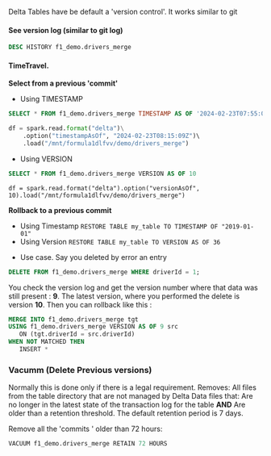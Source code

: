 Delta Tables have be default a 'version control'. It works similar to git

#### See version log (similar to git log)
```sql
DESC HISTORY f1_demo.drivers_merge
```

#### TimeTravel. 

__Select from a previous 'commit'__
* Using TIMESTAMP
```sql
SELECT * FROM f1_demo.drivers_merge TIMESTAMP AS OF '2024-02-23T07:55:08Z';
```

```python
df = spark.read.format("delta")\
	.option("timestampAsOf", "2024-02-23T08:15:09Z")\ 
	.load("/mnt/formula1dlfvv/demo/drivers_merge")
```

 * Using VERSION
```sql
SELECT * FROM f1_demo.drivers_merge VERSION AS OF 10
```

```
df = spark.read.format("delta").option("versionAsOf", 10).load("/mnt/formula1dlfvv/demo/drivers_merge")

```
__Rollback to a previous commit__
- Using Timestamp
`RESTORE TABLE my_table TO TIMESTAMP OF "2019-01-01"`
- Using Version
`RESTORE TABLE my_table TO VERSION AS OF 36`

* Use case. 
Say you deleted by error an entry
```sql
DELETE FROM f1_demo.drivers_merge WHERE driverId = 1;
```
You check the version log and get the version number where that data was still present : **9**. The latest version, where you performed the delete is version **10**.
Then you can rollback like this :
```sql
MERGE INTO f1_demo.drivers_merge tgt
USING f1_demo.drivers_merge VERSION AS OF 9 src
   ON (tgt.driverId = src.driverId)
WHEN NOT MATCHED THEN
   INSERT *
```

### Vacumm (Delete Previous versions)

Normally this is done only if there is a legal requirement.
Removes: 
	All files from the table directory that are not managed by Delta
	Data files that:
		Are no longer in the latest state of the transaction log for the table __AND__ 
		Are older than a retention threshold.
The default retention period is 7 days.

Remove all the 'commits ' older than 72 hours:

```sql
VACUUM f1_demo.drivers_merge RETAIN 72 HOURS
```

